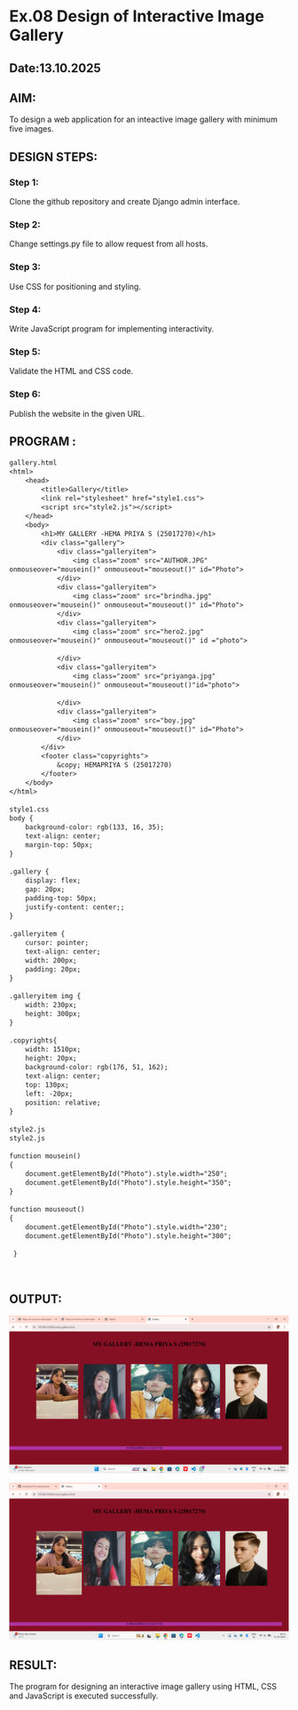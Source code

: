 # Ex.08 Design of Interactive Image Gallery
## Date:13.10.2025

## AIM:
To design a web application for an inteactive image gallery with minimum five images.

## DESIGN STEPS:

### Step 1:
Clone the github repository and create Django admin interface.

### Step 2:
Change settings.py file to allow request from all hosts.

### Step 3:
Use CSS for positioning and styling.

### Step 4:
Write JavaScript program for implementing interactivity.

### Step 5:
Validate the HTML and CSS code.

### Step 6:
Publish the website in the given URL.

## PROGRAM :
```
gallery.html
<html>
    <head>
        <title>Gallery</title>
        <link rel="stylesheet" href="style1.css">
        <script src="style2.js"></script>
    </head>
    <body>
        <h1>MY GALLERY -HEMA PRIYA S (25017270)</h1>
        <div class="gallery">
            <div class="galleryitem">
                <img class="zoom" src="AUTHOR.JPG" onmouseover="mousein()" onmouseout="mouseout()" id="Photo">
            </div>
            <div class="galleryitem">
                <img class="zoom" src="brindha.jpg" onmouseover="mousein()" onmouseout="mouseout()" id="Photo">
            </div>
            <div class="galleryitem">
                <img class="zoom" src="hero2.jpg" onmouseover="mousein()" onmouseout="mouseout()" id ="photo">

            </div>
            <div class="galleryitem">
                <img class="zoom" src="priyanga.jpg" onmouseover="mousein()" onmouseout="mouseout()"id="photo">

            </div>
            <div class="galleryitem">
                <img class="zoom" src="boy.jpg" onmouseover="mousein()" onmouseout="mouseout()" id="Photo">
            </div>
        </div>
        <footer class="copyrights">
            &copy; HEMAPRIYA S (25017270)
        </footer>
    </body>
</html>

style1.css
body {
    background-color: rgb(133, 16, 35);
    text-align: center;
    margin-top: 50px;
}

.gallery {
    display: flex;
    gap: 20px;
    padding-top: 50px;
    justify-content: center;;
}

.galleryitem {
    cursor: pointer;
    text-align: center;
    width: 200px;
    padding: 20px;
}

.galleryitem img {
    width: 230px;
    height: 300px;
}

.copyrights{
    width: 1510px;
    height: 20px;
    background-color: rgb(176, 51, 162);
    text-align: center;
    top: 130px;
    left: -20px;
    position: relative;
}

style2.js
style2.js

function mousein()
{
    document.getElementById("Photo").style.width="250";
    document.getElementById("Photo").style.height="350";
}

function mouseout()
{
    document.getElementById("Photo").style.width="230";
    document.getElementById("Photo").style.height="300";
    
 }
 
 
  ```
  
   ## OUTPUT:


   ![alt text](<hemapriya/igallery/static/Screenshot (53).png>)

![alt text](<Screenshot (69).png>)


## RESULT:
The program for designing an interactive image gallery using HTML, CSS and JavaScript is executed successfully.

